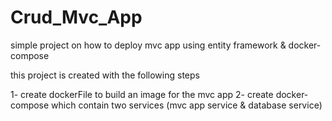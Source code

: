 # Crud_Mvc_App

simple project on how to deploy mvc app using entity framework & docker-compose

this project is created with the following steps

1- create dockerFile to build an image for the mvc app
2- create docker-compose which contain two services (mvc app service & database service)

